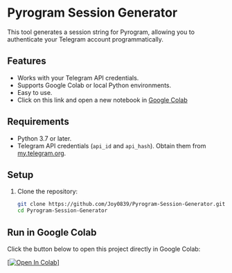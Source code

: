 # Pyrogram Session Generator

This tool generates a session string for Pyrogram, allowing you to authenticate your Telegram account programmatically.

## Features
- Works with your Telegram API credentials.
- Supports Google Colab or local Python environments.
- Easy to use.
- Click on this link and open a new notebook in <a href="https://colab.research.google.com/" target="_blank">Google Colab</a>

## Requirements
- Python 3.7 or later.
- Telegram API credentials (`api_id` and `api_hash`). Obtain them from [my.telegram.org](https://my.telegram.org).

## Setup
1. Clone the repository:
   ```bash
   git clone https://github.com/Joy0839/Pyrogram-Session-Generator.git
   cd Pyrogram-Session-Generator


## Run in Google Colab

Click the button below to open this project directly in Google Colab:

<a href='https://colab.research.google.com/drive/1CRrwn10XXURNXE00W0pOiTeE7Wr30hCg?usp=sharing'>[![Open In Colab](https://colab.research.google.com/assets/colab-badge.svg)]</a> 


